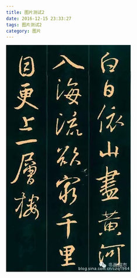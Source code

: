 ```yaml
---
title: 图片测试2
date: 2016-12-15 23:33:27
tags: 图片测试2
category: 图片
---
```


![enter description here][1]


  [1]: ./images/640.webp%20(14).jpg "640.webp (14).jpg"
